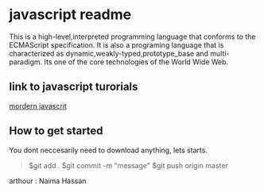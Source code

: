 # javascript readme
This is a high-level,interpreted programming language that conforms to the ECMAScript specification.
It is also a programing language that is characterized as dynamic,weakly-typed,prototype_base and multi-paradigm.
Its one of the core technologies of the World Wide Web.


## link to javascript turorials

[mordern javascrit](https://javascript.info/)

## How to get started
You dont neccesarily need to download anything, lets starts.
>$git add .
>$git commit -m "message"
>$git push origin master

arthour : Naima Hassan